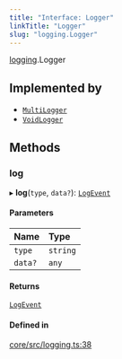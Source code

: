 ```yaml
---
title: "Interface: Logger"
linkTitle: "Logger"
slug: "logging.Logger"
---
```


[logging](../../modules/logging).Logger

## Implemented by

-   [`MultiLogger`](../../classes/logging.MultiLogger)
-   [`VoidLogger`](../../classes/logging.VoidLogger)

## Methods

### log

▸ **log**(`type`, `data?`): [`LogEvent`](../../classes/logging.LogEvent)

#### Parameters

| Name    | Type     |
| :------ | :------- |
| `type`  | `string` |
| `data?` | `any`    |

#### Returns

[`LogEvent`](../../classes/logging.LogEvent)

#### Defined in

[core/src/logging.ts:38](https://github.com/padloc/padloc/blob/b00eb4fd/packages/core/src/logging.ts#L38)
